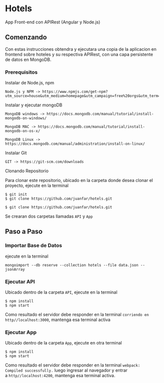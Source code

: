 # Hotels

App Front-end con APIRest (Angular y Node.js)

## Comenzando

Con estas instrucciones obtendra y ejecutara una copia de la aplicacion en frontend sobre hoteles y su respectiva APIRest, con una capa persistente de datos en MongoDB.

### Prerequisitos

Instalar de Node.js, npm

```
Node.js y NPM -> https://www.npmjs.com/get-npm?utm_source=house&utm_medium=homepage&utm_campaign=free%20orgs&utm_term=Install%20npm
```
Instalar y ejecutar mongoDB

```
MongoDB windows -> https://docs.mongodb.com/manual/tutorial/install-mongodb-on-windows/
```
```
MongoDB MAC -> https://docs.mongodb.com/manual/tutorial/install-mongodb-on-os-x/
```
```
MongoDB Linux -> https://docs.mongodb.com/manual/administration/install-on-linux/
```

Instalar Git
```
GIT -> https://git-scm.com/downloads
```

Clonando Repositorio

Para clonar este repositorio, ubicado en la carpeta donde desea clonar el proyecto, ejecute en la terminal

```
$ git init
$ git clone https://github.com/juanfar/hotels.git
```
```
$ git clone https://github.com/juanfar/hotels.git
```

Se crearan dos carpetas llamadas `API` y `App`


## Paso a Paso

### Importar Base de Datos

ejecute en la terminal

```
mongoimport --db reserve --collection hotels --file data.json --jsonArray
```

### Ejecutar API

Ubicado dentro de la carpeta  `API`, ejecute en la terminal

```
$ npm install
$ npm start
```
Como resultado el servidor debe responder en la terminal  `corriendo en http//localhost:3000`, mantenga esa terminal activa

### Ejecutar App

Ubicado dentro de la carpeta  `App`, ejecute en otra terminal

```
$ npm install
$ npm start
```
Como resultado el servidor debe responder en la terminal `webpack: Compiled successfully.` luego ingresar al navegador y entrar a `http//localhost:4200`, mantenga esa terminal activa.
